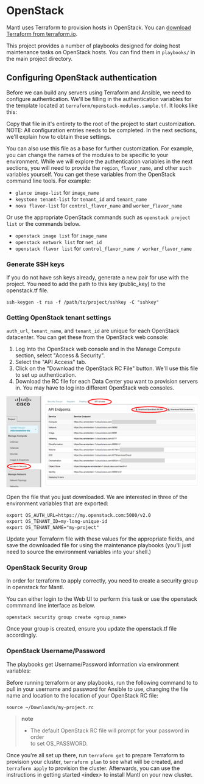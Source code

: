 # OpenStack

Mantl uses Terraform to provision hosts in OpenStack. You can [download
Terraform from terraform.io](https://www.terraform.io/downloads.html).

This project provides a number of playbooks designed for doing host
maintenance tasks on OpenStack hosts. You can find them in `playbooks/`
in the main project directory.

## Configuring OpenStack authentication

Before we can build any servers using Terraform and Ansible, we need to
configure authentication. We'll be filling in the authentication
variables for the template located at
`terraform/openstack-modules.sample.tf`. It looks like this:

Copy that file in it's entirety to the root of the project to start
customization. NOTE: All configuration entries needs to be completed. In
the next sections, we'll explain how to obtain these settings.

You can also use this file as a base for further customization. For
example, you can change the names of the modules to be specific to your
environment. While we will explore the authentication variables in the
next sections, you will need to provide the `region`, `flavor_name`, and
other such variables yourself. You can get these variables from the
OpenStack command line tools. For example:

  - `glance image-list` for `image_name`
  - `keystone tenant-list` for `tenant_id` and `tenant_name`
  - `nova flavor-list` for `control_flavor_name` and
    `worker_flavor_name`

Or use the appropriate OpenStack commands such as `openstack project
list` or the commands below.

  - `openstack image list` for `image_name`
  - `openstack network list` for `net_id`
  - `openstack flavor list` for `control_flavor_name /
    worker_flavor_name`

### Generate SSH keys

If you do not have ssh keys already, generate a new pair for use with
the project. You need to add the path to this key (public\_key) to the
openstack.tf file.

``` sourceCode shell
ssh-keygen -t rsa -f /path/to/project/sshkey -C "sshkey"
```

### Getting OpenStack tenant settings

`auth_url`, `tenant_name`, and `tenant_id` are unique for each OpenStack
datacenter. You can get these from the OpenStack web console:

1.  Log Into the OpenStack web console and in the Manage Compute
    section, select "Access & Security".
2.  Select the "API Access" tab.
3.  Click on the "Download the OpenStack RC File" button. We'll use this
    file to set up authentication.
4.  Download the RC file for each Data Center you want to provision
    servers in. You may have to log into different OpenStack web
    consoles.

![image](_static/openstack_rc.png)

Open the file that you just downloaded. We are interested in three of
the environment variables that are exported:

``` sourceCode shell
export OS_AUTH_URL=https://my.openstack.com:5000/v2.0
export OS_TENANT_ID=my-long-unique-id
export OS_TENANT_NAME="my-project"
```

Update your Terraform file with these values for the appropriate fields,
and save the downloaded file for using the maintenance playbooks (you'll
just need to source the environment variables into your shell.)

### OpenStack Security Group

In order for terraform to apply correctly, you need to create a security
group in openstack for Mantl.

You can either login to the Web UI to perform this task or use the
openstack commmand line interface as below.

``` sourceCode shell
openstack security group create <group_name>
```

Once your group is created, ensure you update the openstack.tf file
accordingly.

### OpenStack Username/Password

The playbooks get Username/Password information via environment
variables:

Before running terraform or any playbooks, run the following command to
to pull in your username and password for Ansible to use, changing the
file name and location to the location of your OpenStack RC file:

``` sourceCode shell
source ~/Downloads/my-project.rc
```

> **note**
> 
>   - The default OpenStack RC file will prompt for your password in
>     order  
>     to set OS\_PASSWORD.

Once you're all set up there, run `terraform get` to prepare Terraform
to provision your cluster, `terraform plan` to see what will be created,
and `terraform apply` to provision the cluster. Afterwards, you can use
the instructions in getting started \<index\> to install Mantl on your
new cluster.

